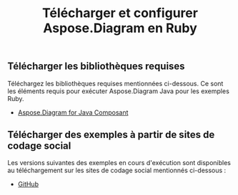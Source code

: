 ﻿---
title: Télécharger et configurer Aspose.Diagram en Ruby
type: docs
weight: 10
url: /fr/java/download-and-configure-aspose-diagram-in-ruby/
---
## **Télécharger les bibliothèques requises**
Téléchargez les bibliothèques requises mentionnées ci-dessous. Ce sont les éléments requis pour exécuter Aspose.Diagram Java pour les exemples Ruby.

- [Aspose.Diagram for Java Composant](https://repository.aspose.com/webapp/#/artifacts/browse/tree/General/repo/com/aspose/aspose-diagram)
## **Télécharger des exemples à partir de sites de codage social**
Les versions suivantes des exemples en cours d'exécution sont disponibles au téléchargement sur les sites de codage social mentionnés ci-dessous :

- [GitHub](https://github.com/asposediagram/Aspose.Diagram-for-Java/tree/master/Plugins/Aspose_Diagram_Java_for_Ruby)
